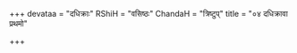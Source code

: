 +++
devataa = "दधिक्राः"
RShiH = "वसिष्ठः"
ChandaH = "त्रिष्टुप्"
title = "०४ दधिक्रावा प्रथमो"

+++
